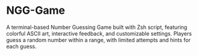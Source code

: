 # NGG-Game
A terminal-based Number Guessing Game built with Zsh script, featuring colorful ASCII art, interactive feedback, and customizable settings. Players guess a random number within a range, with limited attempts and hints for each guess.
